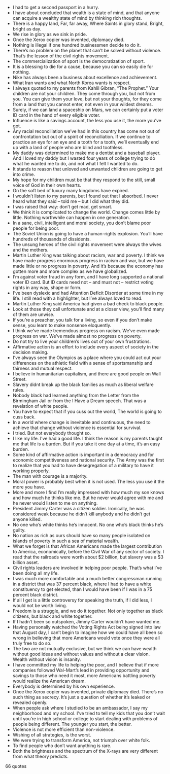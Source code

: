  - I had to get a second passport in a hurry.
 - I have about concluded that wealth is a state of mind, and that anyone can acquire a wealthy state of mind by thinking rich thoughts.
 - There is a happy land, Far, far away, Where Saints in glory stand, Bright, bright as day.
 - We rise in glory as we sink in pride.
 - Once the Xerox copier was invented, diplomacy died.
 - Nothing is illegal if one hundred businessmen decide to do it.
 - There’s no problem on the planet that can’t be solved without violence. That’s the lesson of the civil rights movement.
 - The commercialization of sport is the democratization of sport.
 - It is a blessing to die for a cause, because you can so easily die for nothing.
 - Nike has always been a business about excellence and achievement.
 - What Iran wants and what North Korea wants is respect.
 - I always quoted to my parents from Kahlil Gibran, “The Prophet.” Your children are not your children. They come through you, but not from you. You can give them your love, but not your thoughts, for they come from a land that you cannot enter, not even in your wildest dreams.
 - Surely, if we can land a spaceship on Mars, we can certainly put a voter ID card in the hand of every eligible voter.
 - Influence is like a savings account, the less you use it, the more you’ve got.
 - Any racial reconciliation we’ve had in this country has come not out of confrontation but out of a spirit of reconciliation. If we continue to practice an eye for an eye and a tooth for a tooth, we’ll eventually end up with a land of people who are blind and toothless.
 - My daddy was determined to make me a dentist and a baseball player. And I loved my daddy but I wasted four years of college trying to do what he wanted me to do, and not what I felt I wanted to do.
 - It stands to reason that unloved and unwanted children are going to get into crime.
 - My hope for my children must be that they respond to the still, small voice of God in their own hearts.
 - On the soft bed of luxury many kingdoms have expired.
 - I wouldn’t listen to my parents, but I found out that I absorbed. I never heard what they said – told me – but I did what they did.
 - I was raised that way: don’t get mad, get smart.
 - We think it is complicated to change the world. Change comes little by little. Nothing worthwhile can happen in one generation.
 - In a sane, civil, intelligent and moral society, you don’t blame poor people for being poor.
 - The Soviet Union is going to have a human-rights explosion. You’ll have hundreds of thousands of dissidents.
 - The unsung heroes of the civil rights movement were always the wives and the mothers.
 - Martin Luther King was talking about racism, war and poverty. I think we have made progress enormous progress in racism and war, but we have made little or no progress in poverty. And it’s because the economy has gotten more and more complex as we have globalized.
 - I’m against voter fraud in any form, and I have long supported a national voter ID card. But ID cards need not – and must not – restrict voting rights in any way, shape or form.
 - I’ve been dyslexic and had Attention Deficit Disorder at some time in my life. I still read with a highlighter, but I’ve always loved to read.
 - Martin Luther King said America had given a bad check to black people.
 - Look at those they call unfortunate and at a closer view, you’ll find many of them are unwise.
 - If you’re a preacher, you talk for a living, so even if you don’t make sense, you learn to make nonsense eloquently.
 - I think we’ve made tremendous progress on racism. We’ve even made progress on war. We’ve made almost no progress on poverty.
 - Do not try to live your children’s lives out of your own frustrations.
 - Affirmative action is an effort to include every aspect of society in the decision making.
 - I’ve always seen the Olympics as a place where you could act out your differences on the athletic field with a sense of sportsmanship and fairness and mutual respect.
 - I believe in humanitarian capitalism, and there are good people on Wall Street.
 - Slavery didnt break up the black families as much as liberal welfare rules.
 - Nobody black had learned anything from the Letter from the Birmingham Jail or from the I Have a Dream speech. That was a revelation of white people.
 - You have to expect that if you cuss out the world, The world is going to cuss back.
 - In a world where change is inevitable and continuous, the need to achieve that change without violence is essential for survival.
 - I tried. But not everybody thought so.
 - I like my life. I’ve had a good life. I think the reason is my parents taught me that life is a burden. But if you take it one day at a time, it’s an easy burden.
 - Some kind of affirmative action is important in a democracy and for economic competitiveness and national security. The Army was the first to realize that you had to have desegregation of a military to have it working properly.
 - The man with courage is a majority.
 - Moral power is probably best when it is not used. The less you use it the more you have.
 - More and more I find I’m really impressed with how much my son knows and how much he thinks like me. But he never would agree with me and he never would listen to me on anything.
 - President Jimmy Carter was a citizen soldier. Ironically, he was considered weak because he didn’t kill anybody and he didn’t get anyone killed.
 - No one who’s white thinks he’s innocent. No one who’s black thinks he’s guilty.
 - No nation as rich as ours should have so many people isolated on islands of poverty in such a sea of material wealth.
 - What we forget is that African Americans made the largest contribution to America, economically, before the Civil War of any sector of society. I read that the railroads were worth about $2 billion, but slavery was a $3 billion asset.
 - Civil rights leaders are involved in helping poor people. That’s what I’ve been doing all my life.
 - I was much more comfortable and a much better congressman running in a district that was 37 percent black, where I had to have a white constituency to get elected, than I would have been if I was in a 75 percent black district.
 - If all I get is a little controversy for speaking the truth, if I did less, I would not be worth living.
 - Freedom is a struggle, and we do it together. Not only together as black citizens, but black and white together.
 - If I hadn’t been so outspoken, Jimmy Carter wouldn’t have wanted me.
 - Having personally watched the Voting Rights Act being signed into law that August day, I can’t begin to imagine how we could have all been so wrong in believing that more Americans would vote once they were all truly free to do so.
 - The two are not mutually exclusive, but we think we can have wealth without good ideas and without values and without a clear vision. Wealth without vision is insanity.
 - I have committed my life to helping the poor, and I believe that if more companies followed Wal-Mart’s lead in providing opportunity and savings to those who need it most, more Americans battling poverty would realize the American dream.
 - Everybody is determined by his own experience.
 - Once the Xerox copier was invented, private diplomacy died. There’s no such thing as secrecy. It’s just a question of whether it’s leaked or revealed openly.
 - When people ask where I studied to be an ambassador, I say my neighborhood and my school. I’ve tried to tell my kids that you don’t wait until you’re in high school or college to start dealing with problems of people being different. The younger you start, the better.
 - Violence is not more efficient than non-violence.
 - Wishing of all strategies, is the worst.
 - We were trying to transform America, not triumph over white folk.
 - To find people who don’t want anything is rare.
 - Both the brightness and the spectrum of the X-rays are very different from what theory predicts.

66 quotes